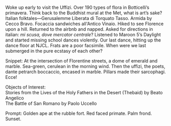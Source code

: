 Woke up early to visit the Uffizi. Over 190 types of flora in Botticelli’s primavera. Think back to the Buddhist mural at the Met, what is art’s sake? Italian folktales—Gerusalemme Liberata di Torquato Tasso. Armida by Cecco Bravo. Focaccia sandwiches all'Antico Vinaio. Hiked to see Florence upon a hill. Returned to the airbnb and napped. Asked for directions in italian: *mi scusa, dove mercator centrale*? Listened to Maroon 5’s Daylight and started missing school dances violently. Our last dance, hitting up the dance floor at NJCL. Frats are a poor facsimile. When were we last submerged in the pure ecstasy of each other?

Snippet: At the intersection of Florentine streets, a dome of emerald and marble. Sea-green, cerulean in the morning wind. Then the uffizi, the poets, dante petrarch boccaccio, encased in marble. Pillars made their sarcophagi. Ecce\!

Objects of Interest:  
Stories from the Lives of the Holy Fathers in the Desert (Thebaid) by Beato Angelico  
The Battle of San Romano by Paolo Uccello

Prompt: Golden ape at the rubble fort. Red faced primate. Palm frond. Sunset.